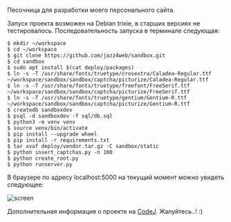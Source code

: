 Песочница для разработки моего персонального сайта.

Запуск проекта возможен на Debian trixie, в старших версиях не тестировалось.
Последовательность запуска в терминале следующая:

```
$ mkdir ~/workspace
$ cd ~/workspace
$ git clone https://github.com/jazz4web/sandbox.git
$ cd sandbox
$ sudo apt install $(cat deploy/packages)
$ ln -s -T /usr/share/fonts/truetype/crosextra/Caladea-Regular.ttf ~/workspace/sandbox/sandbox/captcha/picturize/Caladea-Regular.ttf
$ ln -s -T /usr/share/fonts/truetype/freefont/FreeSerif.ttf ~/workspace/sandbox/sandbox/captcha/picturize/FreeSerif.ttf
$ ln -s -T /usr/share/fonts/truetype/gentium/Gentium-R.ttf ~/workspace/sandbox/sandbox/captcha/picturize/Gentium-R.ttf
$ createdb sandboxdev
$ psql -d sandboxdev -f sql/db.sql
$ python3 -m venv venv
$ source venv/bin/activate
$ pip install --upgrade wheel
$ pip install -r requirements.txt
$ tar xvaf deploy/vendor.tar.gz -C sandbox/static
$ python insert_captchas.py -n 100
$ python create_root.py
$ python runserver.py
```
В браузере по адресу localhost:5000 на текущий момент можно увидеть следующее:

![screen](https://codej.ru/picture/RD45UYZGuw.png)

Дополнительная информация о проекте на [CodeJ](https://codej.ru/blogs/jazz).
Жалуйтесь..! :)
